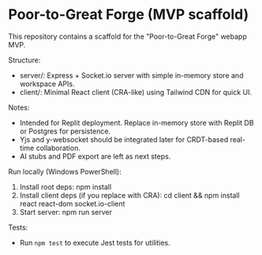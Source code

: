 # Poor-to-Great Forge (MVP scaffold)

This repository contains a scaffold for the "Poor-to-Great Forge" webapp MVP.

Structure:
- server/: Express + Socket.io server with simple in-memory store and workspace APIs.
- client/: Minimal React client (CRA-like) using Tailwind CDN for quick UI.

Notes:
- Intended for Replit deployment. Replace in-memory store with Replit DB or Postgres for persistence.
- Yjs and y-websocket should be integrated later for CRDT-based real-time collaboration.
- AI stubs and PDF export are left as next steps.

Run locally (Windows PowerShell):
1. Install root deps: npm install
2. Install client deps (if you replace with CRA): cd client && npm install react react-dom socket.io-client
3. Start server: npm run server

Tests:
- Run `npm test` to execute Jest tests for utilities.
